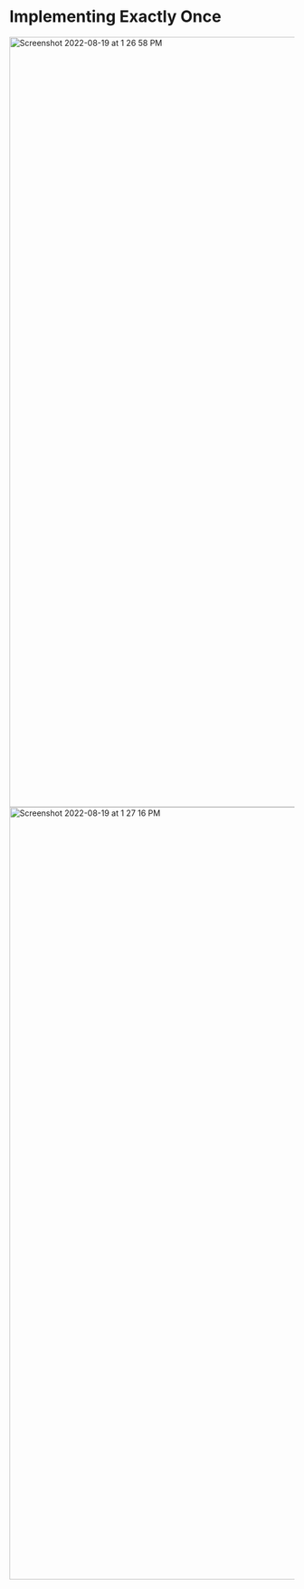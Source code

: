 # Implementing Exactly Once

<img width="1361" alt="Screenshot 2022-08-19 at 1 26 58 PM" src="https://user-images.githubusercontent.com/54174687/185572157-8d8b3a65-8dba-4cd3-97ce-5949e48f6652.png">

<img width="1365" alt="Screenshot 2022-08-19 at 1 27 16 PM" src="https://user-images.githubusercontent.com/54174687/185572180-a8c40517-05cb-4333-9c50-9c6160495b7c.png">
